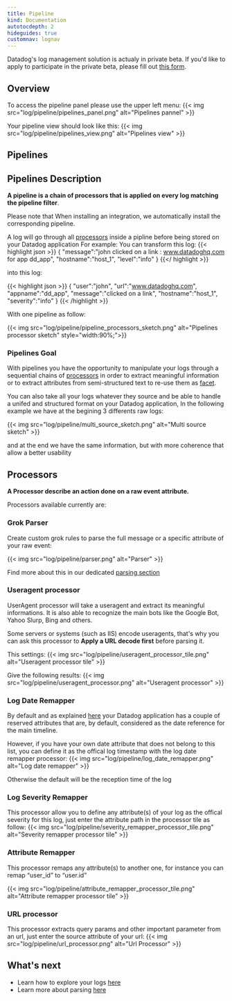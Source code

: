 ```yaml
---
title: Pipeline
kind: Documentation
autotocdepth: 2
hideguides: true
customnav: lognav
---
```

<div class="alert alert-info">
Datadog's log management solution is actualy in private beta. If you'd like to apply to participate in the private beta, please fill out <a href="https://www.datadoghq.com/log-management/">this form</a>.
</div>

## Overview

To access the pipeline panel please use the upper left menu:
{{< img src="log/pipeline/pipelines_panel.png" alt="Pipelines pannel" >}}

Your pipeline view should look like this:
{{< img src="log/pipeline/pipelines_view.png" alt="Pipelines view" >}}

## Pipelines 
## Pipelines Description
**A pipeline is a chain of processors that is applied on every log matching the pipeline filter**. 

Please note that When installing an integration, we automatically install the corresponding pipeline.

A log will go through all [processors](#processors) inside a pipline before being stored on your Datadog application For example:
You can transform this log:
{{< highlight json >}}
{
"message":"john clicked on a link : www.datadoghq.com for app dd_app",
"hostname":"host_1",
"level":"info"
}
{{</ highlight >}}

into this log: 

{{< highlight json >}}
{
"user":"john",
"url":"www.datadoghq.com",
"appname":"dd_app",
"message":"clicked on a link",
"hostname":"host_1",
"severity":"info"
}
{{< /highlight >}}

With one pipeline as follow:

{{< img src="log/pipeline/pipeline_processors_sketch.png" alt="Pipelines processor sketch" style="width:90%;">}}


### Pipelines Goal 

With pipelines you have the opportunity to manipulate your logs through a sequential chains of [processors](/log/pipeline/#processors) in order to extract meaningful information or to extract attributes from semi-structured text to re-use them as [facet](/log/explore/#facets).

You can also take all your logs whatever they source and be able to handle a unifed and structured format on your Datadog application, 
In the following example we have at the begining 3 differents raw logs:

{{< img src="log/pipeline/multi_source_sketch.png" alt="Multi source sketch" >}}

and at the end we have the same information, but with more coherence that allow a better usability 

## Processors

**A Processor describe an action done on a raw event attribute.**

Processors available currently are: 
### Grok Parser

Create custom grok rules to parse the full message or a specific attribute of your raw event:

{{< img src="log/pipeline/parser.png" alt="Parser" >}}

Find more about this in our dedicated [parsing section](/log/parsing)

### Useragent processor

UserAgent processor will take a useragent and extract its meaningful informations.
It is also able to recognize the main bots like the Google Bot, Yahoo Slurp, Bing and others.

Some servers or systems (such as IIS) encode useragents, that's why you can ask this processor to **Apply a URL decode first** before parsing it.

This settings: 
{{< img src="log/pipeline/useragent_processor_tile.png" alt="Useragent processor tile" >}}

Give the following results:
{{< img src="log/pipeline/useragent_processor.png" alt="Useragent processor" >}}

### Log Date Remapper 

By default and as explained [here](/log/#the-date-attribute) your Datadog application has a couple of reserved attributes that are, by default, considered as the date reference for the main timeline.

However, if you have your own date attribute that does not belong to this list, you can define it as the offical log timestamp with the log date remapper processor:
{{< img src="log/pipeline/log_date_remapper.png" alt="Log date remapper" >}}

Otherwise the default will be the reception time of the log

### Log Severity Remapper

This processor allow you to define any attribute(s) of your log as the offical severity for this log, just enter the attribute path in the processor tile as follow:
{{< img src="log/pipeline/severity_remapper_processor_tile.png" alt="Severity remapper processor tile" >}}

### Attribute Remapper

This processor remaps any attribute(s) to another one, 
for instance you can remap “user_id” to “user.id”

{{< img src="log/pipeline/attribute_remapper_processor_tile.png" alt="Attribute remapper processor tile" >}}

### URL processor 

This processor extracts query params and other important parameter from an url, just enter the source attribute of your url:
{{< img src="log/pipeline/url_processor.png" alt="Url Processor" >}}

## What's next

* Learn how to explore your logs [here](/log/explore)
* Learn more about parsing [here](/log/parsing)